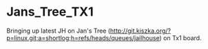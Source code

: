 # Jans_Tree_TX1
Bringing up latest JH on Jan's Tree (http://git.kiszka.org/?p=linux.git;a=shortlog;h=refs/heads/queues/jailhouse) on Tx1 board.

